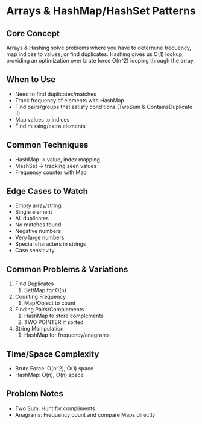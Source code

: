 # Arrays & HashMap/HashSet Patterns

## Core Concept
Arrays & Hashing solve problems where you have to determine frequency, map indices to values, or find duplicates.
Hashing gives us O(1) lookup, providing an optimization over brute force O(n^2) looping through the array.

## When to Use
- Need to find duplicates/matches
- Track frequency of elements with HashMap
- Find pairs/groups that satisfy conditions (TwoSum & ContainsDuplicate II)
- Map values to indices
- Find missing/extra elements

## Common Techniques
- HashMap -> value, index mapping
- MashSet -> tracking seen values
- Frequency counter with Map

## Edge Cases to Watch
- Empty array/string
- Single element
- All duplicates
- No matches found
- Negative numbers
- Very large numbers
- Special characters in strings
- Case sensitivity

## Common Problems & Variations
1. Find Duplicates
   1.  Set/Map for O(n)
2. Counting Frequency
   1. Map/Object to count
3. Finding Pairs/Complements
   1. HashMap to store complements
   2. TWO POINTER if sorted
4. String Manipulation
   1. HashMap for frequency/anagrams

## Time/Space Complexity
- Brute Force: O(n^2), O(1) space
- HashMap: O(n), O(n) space

## Problem Notes
- Two Sum: Hunt for compliments
- Anagrams: Frequency count and compare Maps directly